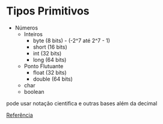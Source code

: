 # Tipos Primitivos

- Números
  - Inteiros
    - byte (8 bits) - (-2^7 até 2^7 - 1)
    - short (16 bits)
    - int (32 bits)
    - long (64 bits)
  - Ponto Flutuante
    - float (32 bits)
    - double (64 bits)
  - char
  - boolean

pode usar notação cientifica e outras bases além da decimal

[Referência](https://medium.com/@habbema/java-tipo-de-dados-1065a833abc5)
